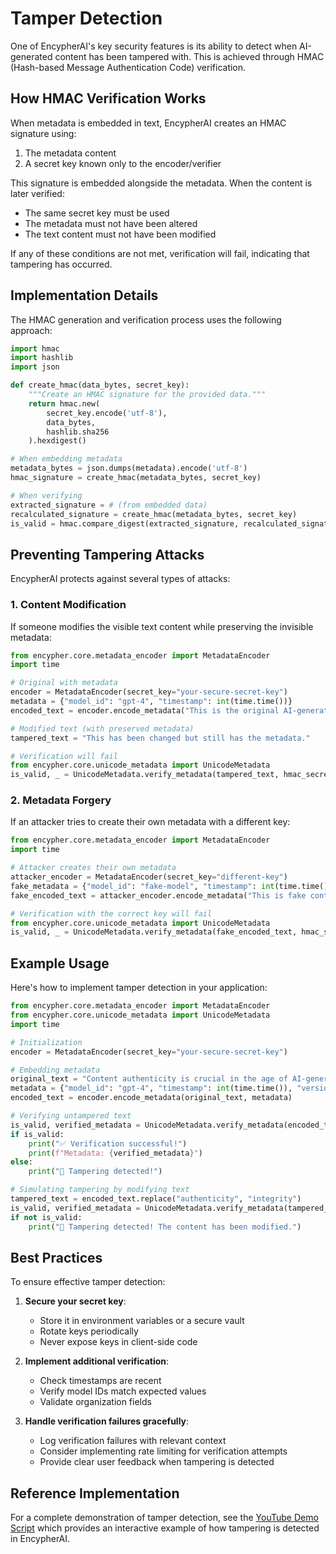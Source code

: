 # Tamper Detection

One of EncypherAI's key security features is its ability to detect when AI-generated content has been tampered with. This is achieved through HMAC (Hash-based Message Authentication Code) verification.

## How HMAC Verification Works

When metadata is embedded in text, EncypherAI creates an HMAC signature using:

1. The metadata content
2. A secret key known only to the encoder/verifier

This signature is embedded alongside the metadata. When the content is later verified:

- The same secret key must be used
- The metadata must not have been altered
- The text content must not have been modified

If any of these conditions are not met, verification will fail, indicating that tampering has occurred.

## Implementation Details

The HMAC generation and verification process uses the following approach:

```python
import hmac
import hashlib
import json

def create_hmac(data_bytes, secret_key):
    """Create an HMAC signature for the provided data."""
    return hmac.new(
        secret_key.encode('utf-8'),
        data_bytes,
        hashlib.sha256
    ).hexdigest()

# When embedding metadata
metadata_bytes = json.dumps(metadata).encode('utf-8')
hmac_signature = create_hmac(metadata_bytes, secret_key)

# When verifying
extracted_signature = # (from embedded data)
recalculated_signature = create_hmac(metadata_bytes, secret_key)
is_valid = hmac.compare_digest(extracted_signature, recalculated_signature)
```

## Preventing Tampering Attacks

EncypherAI protects against several types of attacks:

### 1. Content Modification

If someone modifies the visible text content while preserving the invisible metadata:

```python
from encypher.core.metadata_encoder import MetadataEncoder
import time

# Original with metadata
encoder = MetadataEncoder(secret_key="your-secure-secret-key")
metadata = {"model_id": "gpt-4", "timestamp": int(time.time())}
encoded_text = encoder.encode_metadata("This is the original AI-generated content.", metadata)

# Modified text (with preserved metadata)
tampered_text = "This has been changed but still has the metadata."

# Verification will fail
from encypher.core.unicode_metadata import UnicodeMetadata
is_valid, _ = UnicodeMetadata.verify_metadata(tampered_text, hmac_secret_key="your-secure-secret-key")  # is_valid will be False
```

### 2. Metadata Forgery

If an attacker tries to create their own metadata with a different key:

```python
from encypher.core.metadata_encoder import MetadataEncoder
import time

# Attacker creates their own metadata
attacker_encoder = MetadataEncoder(secret_key="different-key")
fake_metadata = {"model_id": "fake-model", "timestamp": int(time.time())}
fake_encoded_text = attacker_encoder.encode_metadata("This is fake content.", fake_metadata)

# Verification with the correct key will fail
from encypher.core.unicode_metadata import UnicodeMetadata
is_valid, _ = UnicodeMetadata.verify_metadata(fake_encoded_text, hmac_secret_key="original-key")  # is_valid will be False
```

## Example Usage

Here's how to implement tamper detection in your application:

```python
from encypher.core.metadata_encoder import MetadataEncoder
from encypher.core.unicode_metadata import UnicodeMetadata
import time

# Initialization
encoder = MetadataEncoder(secret_key="your-secure-secret-key")

# Embedding metadata
original_text = "Content authenticity is crucial in the age of AI-generated media."
metadata = {"model_id": "gpt-4", "timestamp": int(time.time()), "version": "1.1.0"}
encoded_text = encoder.encode_metadata(original_text, metadata)

# Verifying untampered text
is_valid, verified_metadata = UnicodeMetadata.verify_metadata(encoded_text, hmac_secret_key="your-secure-secret-key")
if is_valid:
    print("✅ Verification successful!")
    print(f"Metadata: {verified_metadata}")
else:
    print("🚨 Tampering detected!")

# Simulating tampering by modifying text
tampered_text = encoded_text.replace("authenticity", "integrity")
is_valid, verified_metadata = UnicodeMetadata.verify_metadata(tampered_text, hmac_secret_key="your-secure-secret-key")
if not is_valid:
    print("🚨 Tampering detected! The content has been modified.")
```

## Best Practices

To ensure effective tamper detection:

1. **Secure your secret key**:
   - Store it in environment variables or a secure vault
   - Rotate keys periodically
   - Never expose keys in client-side code

2. **Implement additional verification**:
   - Check timestamps are recent
   - Verify model IDs match expected values
   - Validate organization fields

3. **Handle verification failures gracefully**:
   - Log verification failures with relevant context
   - Consider implementing rate limiting for verification attempts
   - Provide clear user feedback when tampering is detected

## Reference Implementation

For a complete demonstration of tamper detection, see the [YouTube Demo Script](../examples/youtube-demo.md) which provides an interactive example of how tampering is detected in EncypherAI.
